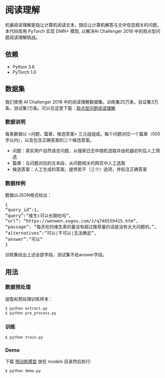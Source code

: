 # 阅读理解

机器阅读理解是指让计算机阅读文本，随后让计算机解答与文中信息相关的问题。本代码库用 PyTorch 实现 DMN+ 模型,  以解决AI Challenger 2018 中的观点型问题阅读理解挑战。


## 依赖

- Python 3.6
- PyTorch 1.0

## 数据集

我们使用 AI Challenger 2018 中的阅读理解数据集。训练集25万条，验证集3万条，测试集1万条。可以在这里下载：[观点型问题阅读理解](https://challenger.ai/competition/oqmrc2018)

### 数据说明

每条数据以 <问题，篇章，候选答案> 三元组组成。每个问题对应一个篇章（500字以内），以及包含正确答案的三个候选答案。

- 问题：真实用户自然语言问题，从搜索日志中随机选取并由机器初判后人工筛选
- 篇章：与问题对应的文本段，从问题相关的网页中人工选取
- 候选答案：人工生成的答案，提供若干（三个）选项，并标注正确答案

### 数据样例

数据以JSON格式给出：
<pre>
{
“query_id”:1,
“query”:“维生c可以长期吃吗”,
“url”: “https://wenwen.sogou.com/z/q748559425.htm”,
“passage”: “每天吃的维生素的量没有超过推荐量的话是没有太大问题的。”,
“alternatives”:”可以|不可以|无法确定”,
“answer”:“可以”
}
</pre>
训练集给出上述全部字段，测试集不给answer字段。

## 用法

### 数据预处理
提取和预处理训练样本：
```bash
$ python extract.py
$ python pre_process.py
```

### 训练
```bash
$ python train.py
```

### Demo
下载 [预训练模型](https://github.com/foamliu/Machine-Translation/releases/download/v1.0/BEST_checkpoint.tar) 放在 models 目录然后执行:

```bash
$ python demo.py
```

<pre>


</pre>